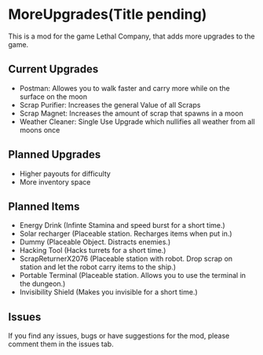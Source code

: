# MoreUpgrades(Title pending)
This is a mod for the game Lethal Company, that adds more upgrades to the game.

## Current Upgrades
- Postman: Allowes you to walk faster and carry more while on the surface on the moon
- Scrap Purifier: Increases the general Value of all Scraps
- Scrap Magnet: Increases the amount of scrap that spawns in a moon
- Weather Cleaner: Single Use Upgrade which nullifies all weather from all moons once

## Planned Upgrades
- Higher payouts for difficulty
- More inventory space


## Planned Items
- Energy Drink (Infinte Stamina and speed burst for a short time.)
- Solar recharger (Placeable station. Recharges items when put in.)
- Dummy (Placeable Object. Distracts enemies.)
- Hacking Tool (Hacks turrets for a short time.)
- ScrapReturnerX2076 (Placeable station with robot. Drop scrap on station and let the robot carry items to the ship.)
- Portable Terminal (Placeable station. Allows you to use the terminal in the dungeon.)
- Invisibility Shield (Makes you invisible for a short time.)

## Issues
If you find any issues, bugs or have suggestions for the mod, please comment them in the issues tab.
